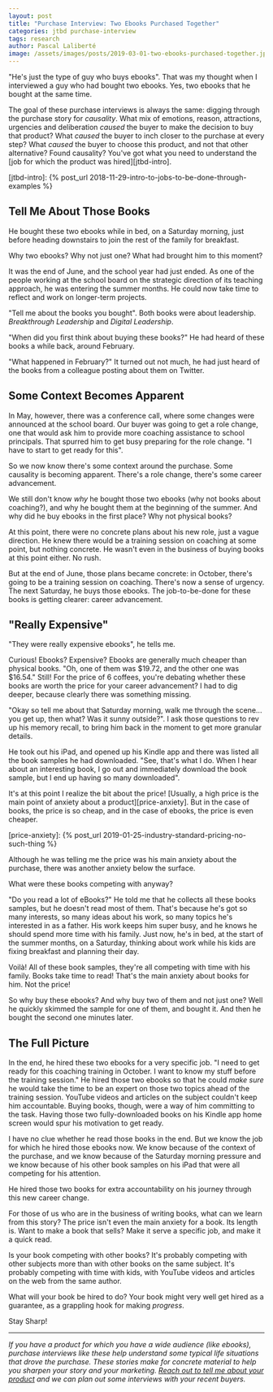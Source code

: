 ```yaml
---
layout: post
title: "Purchase Interview: Two Ebooks Purchased Together"
categories: jtbd purchase-interview
tags: research
author: Pascal Laliberté
image: /assets/images/posts/2019-03-01-two-ebooks-purchased-together.jpg
---
```


"He's just the type of guy who buys ebooks". That was my thought when I interviewed a guy who had bought two ebooks. Yes, two ebooks that he bought at the same time.

The goal of these purchase interviews is always the same: digging through the purchase story for _causality_. What mix of emotions, reason, attractions, urgencies and deliberation _caused_ the buyer to make the decision to buy that product? What _caused_ the buyer to inch closer to the purchase at every step? What _caused_ the buyer to choose this product, and not that other alternative? Found causality? You've got what you need to understand the [job for which the product was hired][jtbd-intro].

[jtbd-intro]: {% post_url 2018-11-29-intro-to-jobs-to-be-done-through-examples %}

## Tell Me About Those Books

He bought these two ebooks while in bed, on a Saturday morning, just before heading downstairs to join the rest of the family for breakfast. 

Why two ebooks? Why not just one? What had brought him to this moment?

It was the end of June, and the school year had just ended. As one of the people working at the school board on the strategic direction of its teaching approach, he was entering the summer months. He could now take time to reflect and work on longer-term projects.

"Tell me about the books you bought". Both books were about leadership. _Breakthrough Leadership_ and _Digital Leadership_.

"When did you first think about buying these books?" He had heard of these books a while back, around February.

"What happened in February?" It turned out not much, he had just heard of the books from a colleague posting about them on Twitter.

## Some Context Becomes Apparent

In May, however, there was a conference call, where some changes were announced at the school board. Our buyer was going to get a role change, one that would ask him to provide more coaching assistance to school principals. That spurred him to get busy preparing for the role change. "I have to start to get ready for this".

So we now know there's some context around the purchase. Some causality is becoming apparent. There's a role change, there's some career advancement.

We still don't know _why_ he bought those two ebooks (why not books about coaching?), and why he bought them at the beginning of the summer. And why did he buy ebooks in the first place? Why not physical books?

At this point, there were no concrete plans about his new role, just a vague direction. He knew there would be a training session on coaching at some point, but nothing concrete. He wasn't even in the business of buying books at this point either. No rush.

But at the end of June, those plans became concrete: in October, there's going to be a training session on coaching. There's now a sense of urgency. The next Saturday, he buys those ebooks. The job-to-be-done for these books is getting clearer: career advancement.

## "Really Expensive"

"They were really expensive ebooks", he tells me. 

Curious! Ebooks? Expensive? Ebooks are generally much cheaper than physical books. "Oh, one of them was $19.72, and the other one was $16.54." Still! For the price of 6 coffees, you're debating whether these books are worth the price for your career advancement? I had to dig deeper, because clearly there was something missing.

"Okay so tell me about that Saturday morning, walk me through the scene... you get up, then what? Was it sunny outside?". I ask those questions to rev up his memory recall, to bring him back in the moment to get more granular details.

He took out his iPad, and opened up his Kindle app and there was listed all the book samples he had downloaded. "See, that's what I do. When I hear about an interesting book, I go out and immediately download the book sample, but I end up having so many downloaded".

It's at this point I realize the bit about the price! [Usually, a high price is the main point of anxiety about a product][price-anxiety]. But in the case of books, the price is so cheap, and in the case of ebooks, the price is even cheaper.

[price-anxiety]: {% post_url 2019-01-25-industry-standard-pricing-no-such-thing %}

Although he was telling me the price was his main anxiety about the purchase, there was another anxiety below the surface.

What were these books competing with anyway?

"Do you read a lot of eBooks?" He told me that he collects all these books samples, but he doesn't read most of them. That's because he's got so many interests, so many ideas about his work, so many topics he's interested in as a father. His work keeps him super busy, and he knows he should spend more time with his family. Just now, he's in bed, at the start of the summer months, on a Saturday, thinking about work while his kids are fixing breakfast and planning their day.

Voilà! All of these book samples, they're all competing with time with his family. Books take time to read! That's the main anxiety about books for him. Not the price!

So why buy these ebooks? And why buy two of them and not just one? Well he quickly skimmed the sample for one of them, and bought it. And then he bought the second one minutes later.

## The Full Picture

In the end, he hired these two ebooks for a very specific job. "I need to get ready for this coaching training in October. I want to know my stuff before the training session." He hired those two ebooks so that he could _make sure_ he would take the time to be an expert on those two topics ahead of the training session. YouTube videos and articles on the subject couldn't keep him accountable. Buying books, though, were a way of him committing to the task. Having those two fully-downloaded books on his Kindle app home screen would spur his motivation to get ready.

I have no clue whether he read those books in the end. But we know the job for which he hired those ebooks now. We know because of the context of the purchase, and we know because of the Saturday morning pressure and we know because of his other book samples on his iPad that were all competing for his attention.

He hired those two books for extra accountability on his journey through this new career change.

For those of us who are in the business of writing books, what can we learn from this story? The price isn't even the main anxiety for a book. Its length is. Want to make a book that sells? Make it serve a specific job, and make it a quick read.

Is your book competing with other books? It's probably competing with other subjects more than with other books on the same subject. It's probably competing with time with kids, with YouTube videos and articles on the web from the same author.

What will your book be hired to do? Your book might very well get hired as a guarantee, as a grappling hook for making _progress_.

Stay Sharp!

---

_If you have a product for which you have a wide audience (like ebooks), purchase interviews like these help understand some typical life situations that drove the purchase. These stories make for concrete material to help you sharpen your story and your marketing. [Reach out to tell me about your product][reach-out] and we can plan out some interviews with your recent buyers._

[reach-out]: mailto:pascal@pascallaliberte.me?subject=Inquiry%20About%20Purchase%20Interviews
